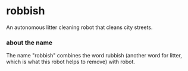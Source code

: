 # robbish
An autonomous litter cleaning robot that cleans city streets.


### about the name
The name "robbish" combines the word rubbish (another word for litter, which is what this robot helps to remove) with robot.
